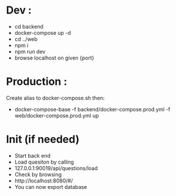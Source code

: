# Dev :

- cd backend
- docker-compose up -d
- cd ../web
- npm i
- npm run dev
- browse localhost on given {port}

# Production :

Create alias to docker-compose.sh then: 
- docker-compose-base -f backend/docker-compose.prod.yml -f web/docker-compose.prod.yml up


# Init (if needed)

- Start back end
- Load quesiton by calling 
- 127.0.0.1:90019/api/questions/load
- Check by browsing 
- http://localhost:8080/#/
- You can now export database